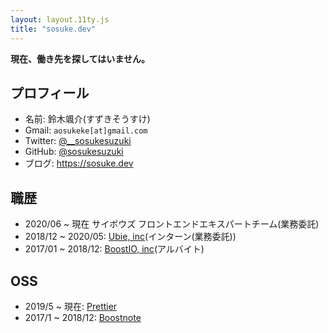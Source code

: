 ```yaml
---
layout: layout.11ty.js
title: "sosuke.dev"
---
```


**現在、働き先を探してはいません。**

## プロフィール

- 名前: 鈴木颯介(すずきそうすけ)
- Gmail: `aosukeke[at]gmail.com`
- Twitter: [@\_\_sosukesuzuki](https://twitter.com/__sosukesuzuki)
- GitHub: [@sosukesuzuki](https://github.com/sosukesuzuki)
- ブログ: https://sosuke.dev

## 職歴

- 2020/06 ~ 現在 サイボウズ フロントエンドエキスパートチーム(業務委託)
- 2018/12 ~ 2020/05: [Ubie, inc](https://ubie.life)(インターン(業務委託))
- 2017/01 ~ 2018/12: [BoostIO, inc](https://boostio.co)(アルバイト)

## OSS

- 2019/5 ~ 現在: [Prettier](https://github.com/prettier/prettier)
- 2017/1 ~ 2018/12: [Boostnote](https://github.com/BoostIO/Boostnote)

